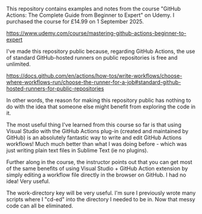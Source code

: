 This repository contains examples and notes from the course "GitHub Actions: The Complete Guide from Beginner to Expert" on Udemy. I purchased the course for £14.99 on 1 September 2025. 

https://www.udemy.com/course/mastering-github-actions-beginner-to-expert

I've made this repository public because, regarding GitHub Actions, the use of standard GitHub-hosted runners on public repositories is free and unlimited.

https://docs.github.com/en/actions/how-tos/write-workflows/choose-where-workflows-run/choose-the-runner-for-a-job#standard-github-hosted-runners-for-public-repositories

In other words, the reason for making this repository public has nothing to do with the idea that someone else might benefit from exploring the code in it.

The most useful thing I've learned from this course so far is that using Visual Studio with the GitHub Actions plug-in (created and maintained by GitHub) is an absolutely fantastic way to write and edit GitHub Actions workflows! Much much better than what I was doing before - which was just writing plain text files in Sublime Text (ie no plugins).

Further along in the course, the instructor points out that you can get most of the same benefits of using Visual Studio + GitHub Action extension by simply editing a workflow file directly in the browser on GitHub. I had no idea! Very useful.

The work-directory key will be very useful. I'm sure I previously wrote many scripts where I "cd-ed" into the directory I needed to be in. Now that messy code can all be eliminated.